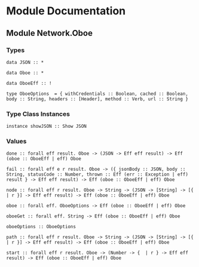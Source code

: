# Module Documentation

## Module Network.Oboe

### Types

    data JSON :: *

    data Oboe :: *

    data OboeEff :: !

    type OboeOptions  = { withCredentials :: Boolean, cached :: Boolean, body :: String, headers :: [Header], method :: Verb, url :: String }


### Type Class Instances

    instance showJSON :: Show JSON


### Values

    done :: forall eff result. Oboe -> (JSON -> Eff eff result) -> Eff (oboe :: OboeEff | eff) Oboe

    fail :: forall eff e r result. Oboe -> ({ jsonBody :: JSON, body :: String, statusCode :: Number, thrown :: Eff (err :: Exception | eff) result } -> Eff eff result) -> Eff (oboe :: OboeEff | eff) Oboe

    node :: forall eff r result. Oboe -> String -> (JSON -> [String] -> [{  | r }] -> Eff eff result) -> Eff (oboe :: OboeEff | eff) Oboe

    oboe :: forall eff. OboeOptions -> Eff (oboe :: OboeEff | eff) Oboe

    oboeGet :: forall eff. String -> Eff (oboe :: OboeEff | eff) Oboe

    oboeOptions :: OboeOptions

    path :: forall eff r result. Oboe -> String -> (JSON -> [String] -> [{  | r }] -> Eff eff result) -> Eff (oboe :: OboeEff | eff) Oboe

    start :: forall eff r result. Oboe -> (Number -> {  | r } -> Eff eff result) -> Eff (oboe :: OboeEff | eff) Oboe




